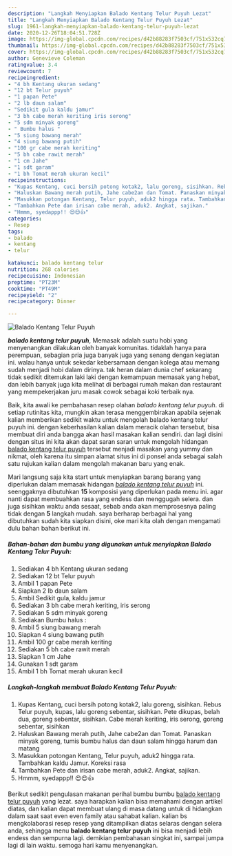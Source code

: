```yaml
---
description: "Langkah Menyiapkan Balado Kentang Telur Puyuh Lezat"
title: "Langkah Menyiapkan Balado Kentang Telur Puyuh Lezat"
slug: 1961-langkah-menyiapkan-balado-kentang-telur-puyuh-lezat
date: 2020-12-26T18:04:51.728Z
image: https://img-global.cpcdn.com/recipes/d42b88283f7503cf/751x532cq70/balado-kentang-telur-puyuh-foto-resep-utama.jpg
thumbnail: https://img-global.cpcdn.com/recipes/d42b88283f7503cf/751x532cq70/balado-kentang-telur-puyuh-foto-resep-utama.jpg
cover: https://img-global.cpcdn.com/recipes/d42b88283f7503cf/751x532cq70/balado-kentang-telur-puyuh-foto-resep-utama.jpg
author: Genevieve Coleman
ratingvalue: 3.4
reviewcount: 7
recipeingredient:
- "4 bh Kentang ukuran sedang"
- "12 bt Telur puyuh"
- "1 papan Pete"
- "2 lb daun salam"
- "Sedikit gula kaldu jamur"
- "3 bh cabe merah keriting iris serong"
- "5 sdm minyak goreng"
- " Bumbu halus "
- "5 siung bawang merah"
- "4 siung bawang putih"
- "100 gr cabe merah keriting"
- "5 bh cabe rawit merah"
- "1 cm Jahe"
- "1 sdt garam"
- "1 bh Tomat merah ukuran kecil"
recipeinstructions:
- "Kupas Kentang, cuci bersih potong kotak2, lalu goreng, sisihkan. Rebus Telur puyuh, kupas, lalu goreng sebentar, sisihkan. Pete dikupas, belah dua, goreng sebentar, sisihkan. Cabe merah keriting, iris serong, goreng sebentar, sisihkan"
- "Haluskan Bawang merah putih, Jahe cabe2an dan Tomat. Panaskan minyak goreng, tumis bumbu halus dan daun salam hingga harum dan matang"
- "Masukkan potongan Kentang, Telur puyuh, aduk2 hingga rata. Tambahkan kaldu Jamur. Koreksi rasa"
- "Tambahkan Pete dan irisan cabe merah, aduk2. Angkat, sajikan."
- "Hmmm, syedappp!! 😍😍👍"
categories:
- Resep
tags:
- balado
- kentang
- telur

katakunci: balado kentang telur 
nutrition: 268 calories
recipecuisine: Indonesian
preptime: "PT23M"
cooktime: "PT49M"
recipeyield: "2"
recipecategory: Dinner

---
```



![Balado Kentang Telur Puyuh](https://img-global.cpcdn.com/recipes/d42b88283f7503cf/751x532cq70/balado-kentang-telur-puyuh-foto-resep-utama.jpg)

<b><i>balado kentang telur puyuh</i></b>, Memasak adalah suatu hobi yang menyenangkan dilakukan oleh banyak komunitas. tidaklah hanya para perempuan, sebagian pria juga banyak juga yang senang dengan kegiatan ini. walau hanya untuk sekedar kebersamaan dengan kolega atau memang sudah menjadi hobi dalam dirinya. tak heran dalam dunia chef sekarang tidak sedikit ditemukan laki laki dengan kemampuan memasak yang hebat, dan lebih banyak juga kita melihat di berbagai rumah makan dan restaurant yang mempekerjakan juru masak cowok sebagai koki terbaik nya.



Baik, kita awali ke pembahasan resep olahan <i>balado kentang telur puyuh</i>. di setiap rutinitas kita, mungkin akan terasa menggembirakan apabila sejenak kalian memberikan sedikit waktu untuk mengolah balado kentang telur puyuh ini. dengan keberhasilan kalian dalam meracik olahan tersebut, bisa membuat diri anda bangga akan hasil masakan kalian sendiri. dan lagi disini dengan situs ini kita akan dapat saran saran untuk mengolah hidangan <u>balado kentang telur puyuh</u> tersebut menjadi masakan yang yummy dan nikmat, oleh karena itu simpan alamat situs ini di ponsel anda sebagai salah satu rujukan kalian dalam mengolah makanan baru yang enak.


Mari langsung saja kita start untuk menyiapkan barang barang yang diperlukan dalam memasak hidangan <u><i>balado kentang telur puyuh</i></u> ini. seenggaknya dibutuhkan <b>15</b> komposisi yang diperlukan pada menu ini. agar nanti dapat membuahkan rasa yang endess dan menggugah selera. dan juga sisihkan waktu anda sesaat, sebab anda akan memprosesnya paling tidak dengan <b>5</b> langkah mudah. saya berharap berbagai hal yang dibutuhkan sudah kita siapkan disini, oke mari kita olah dengan mengamati dulu bahan bahan berikut ini.

<!--inarticleads1-->

##### Bahan-bahan dan bumbu yang digunakan untuk menyiapkan Balado Kentang Telur Puyuh:

1. Sediakan 4 bh Kentang ukuran sedang
1. Sediakan 12 bt Telur puyuh
1. Ambil 1 papan Pete
1. Siapkan 2 lb daun salam
1. Ambil Sedikit gula, kaldu jamur
1. Sediakan 3 bh cabe merah keriting, iris serong
1. Sediakan 5 sdm minyak goreng
1. Sediakan  Bumbu halus :
1. Ambil 5 siung bawang merah
1. Siapkan 4 siung bawang putih
1. Ambil 100 gr cabe merah keriting
1. Sediakan 5 bh cabe rawit merah
1. Siapkan 1 cm Jahe
1. Gunakan 1 sdt garam
1. Ambil 1 bh Tomat merah ukuran kecil




<!--inarticleads2-->

##### Langkah-langkah membuat Balado Kentang Telur Puyuh:

1. Kupas Kentang, cuci bersih potong kotak2, lalu goreng, sisihkan. Rebus Telur puyuh, kupas, lalu goreng sebentar, sisihkan. Pete dikupas, belah dua, goreng sebentar, sisihkan. Cabe merah keriting, iris serong, goreng sebentar, sisihkan
1. Haluskan Bawang merah putih, Jahe cabe2an dan Tomat. Panaskan minyak goreng, tumis bumbu halus dan daun salam hingga harum dan matang
1. Masukkan potongan Kentang, Telur puyuh, aduk2 hingga rata. Tambahkan kaldu Jamur. Koreksi rasa
1. Tambahkan Pete dan irisan cabe merah, aduk2. Angkat, sajikan.
1. Hmmm, syedappp!! 😍😍👍




Berikut sedikit pengulasan makanan perihal bumbu bumbu <u>balado kentang telur puyuh</u> yang lezat. saya harapkan kalian bisa memahami dengan artikel diatas, dan kalian dapat membuat ulang di masa datang untuk di hidangkan dalam saat saat even even family atau sahabat kalian. kalian bs mengkolaborasi resep resep yang ditampilkan diatas selaras dengan selera anda, sehingga menu <b>balado kentang telur puyuh</b> ini bisa menjadi lebih endess dan sempurna lagi. demikian pembahasan singkat ini, sampai jumpa lagi di lain waktu. semoga hari kamu menyenangkan.
